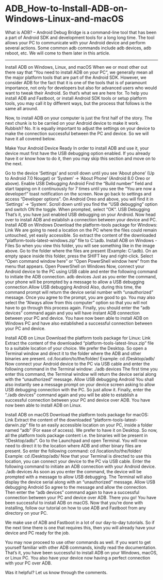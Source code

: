 # ADB_How-to-Install-ADB-on-Windows-Linux-and-macOS
What is ADB? – Android Debug Bridge is a command-line tool that has been a part of Android SDK and development tools for a long long time. The tool allows your PC to communicate with your Android device and perform several actions. Some common adb commands include adb devices, adb reboot, etc. We will come to them later in this article.
************************************
Install ADB on Windows, Linux, and macOS
When we or most other out there say that “You need to install ADB on your PC“, we generally mean all the major platform tools that are part of the Android SDK. However, we consider ADB for the fact that it is one of the tools that is of paramount importance, not only for developers but also for advanced users who would want to tweak their Android. So that’s what we are here for. To help you install ADB and Fastboot, or install Android SDK tools or setup platform tools, you may call it by different ways, but the process that follows is the same all around.

Now, to install ADB on your computer is just the first half of the story. The next chunk is to be carried on your Android device to make it work. Rubbish? No. It is equally important to adjust the settings on your device to make the connection successful between the PC and device. So we will have it all covered below.

Make Your Android Device Ready
In order to install ADB and use it, your device must first have the USB debugging option enabled. If you already have it or know how to do it, then you may skip this section and move on to the next.

Go to the device ‘Settings’ and scroll down until you see ‘About phone’ (Up to Android 7.0 Nougat) or ‘System’ -> ‘About Phone’ (Android 8.0 Oreo or above).
Enable USB Debugging Android
Find the “Build number” field and start tapping on it continuously for 7 times until you see the “You are now a developer!” toast notification on the screen.
Now go back to settings and access “Developer options”. On Android Oreo and above, you will find it in ‘Settings’ -> ‘System’.
Scroll down until you find the “USB debugging” option and switch ON the toggle. When prompted, select “OK“.
USB Debugging
That’s it, you have just enabled USB debugging on your Android. Now head over to install ADB and establish a connection between your device and PC.
Install ADB on Windows
Download the platform-tools package for Windows: Link
We are going to need a location on the PC where the files could remain untouched, yet easily accessible. So extract the content of the downloaded “platform-tools-latest-windows.zip” file to C:\adb.
Install ADB on Windows - Files
So when you view this folder, you will see something like in the image above.
Go to the folder where the files are present (Example: C:\adb).
On an empty space inside this folder, press the SHIFT key and right-click. Select “Open command window here” or “Open PowerShell window here” from the menu that appears.
Open PowerShell on Windows
Now, connect your Android device to the PC using USB cable and enter the following command to initiate the ADB connection.
adb devices
Just as you enter the command, your phone will be prompted by a message to allow a USB debugging connection.Allow USB debugging Android
Also, during this time, the command prompt will return the device serial number with “unauthorized” message. Once you agree to the prompt, you are good to go. You may also select the “Always allow from this computer” option so that you will not have to go through this process again.
Finally, you should enter the “adb devices” command again and you will have instant ADB connection between your PC and device.
You have now been able to install ADB on Windows PC and have also established a successful connection between your PC and device.

Install ADB on Linux
Download the platform tools package for Linux: Link
Extract the content of the downloaded “platform-tools-latest-linux.zip” file to a suitable location of your choice. We prefer the Desktop.
So open a Terminal window and direct it to the folder where the ADB and other binaries are present.
cd /location/to/the/folder/
Example:
cd /Desktop/adb/
Now connect your Android device to the PC via USB cable and enter the following command in the Terminal window:
./adb devices
The first time you enter this command, the Terminal window will return the device serial along with the “unauthorized” message.
Allow USB debugging Android
You shall also instantly see a message prompt on your device screen asking to allow USB debugging connection with the PC. So just allow it.
Finally, enter the “./adb devices” command again and you will be able to establish a successful connection between your PC and device over ADB.
You have now been able to install ADB on Linux.

Install ADB on macOS
Download the platform tools package for macOS: Link
Extract the content of the downloaded “platform-tools-latest-darwin.zip” file to an easily accessible location on your PC, inside a folder named “adb” (For ease of access).
We prefer to have it on Desktop. So now, all the platform tools package content i.e. the binaries will be present in “/Desktop/adb/”.
Go to the Launchpad and open Terminal.
You will now need to direct it to the location where ADB and other binary files are present. So enter the following command:
cd /location/to/the/folder/
Example:
cd /Desktop/adb/
Now that your Terminal is directed to use this location, you can connect your device to the PC via USB cable.
Enter the following command to initiate an ADB connection with your Android device.
./adb devices
As soon as you enter the command, the device will be prompted with a message to allow USB debugging. The Terminal will also display the device serial along with an “unauthorized” message.
Allow USB debugging Android
So agree to the message and allow the connection. Then enter the “adb devices” command again to have a successful connection between your PC and device over ADB.
There you go! You have been successful to install ADB on macOS. Now that you’re done with installing, follow our tutorial on how to use ADB and Fastboot from any directory on your PC.

We make use of ADB and Fastboot in a lot of our day-to-day tutorials. So if the next time there is one that requires this, then you will already have your device and PC ready for the job.

You may now proceed to use other commands as well. If you want to get yourself familiar with other ADB commands, kindly read the documentation. That’s it, you have been successful to install ADB on your Windows, macOS, or Linux PC. You also have your device now having a perfect connection with your PC over ADB.

Was it helpful? Let us know through the comments.

